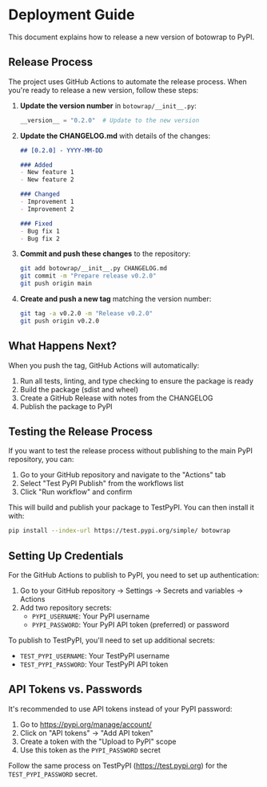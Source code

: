 # Deployment Guide

This document explains how to release a new version of botowrap to PyPI.

## Release Process

The project uses GitHub Actions to automate the release process. When you're ready to release a new version, follow these steps:

1. **Update the version number** in `botowrap/__init__.py`:
   ```python
   __version__ = "0.2.0"  # Update to the new version
   ```

2. **Update the CHANGELOG.md** with details of the changes:
   ```markdown
   ## [0.2.0] - YYYY-MM-DD

   ### Added
   - New feature 1
   - New feature 2

   ### Changed
   - Improvement 1
   - Improvement 2

   ### Fixed
   - Bug fix 1
   - Bug fix 2
   ```

3. **Commit and push these changes** to the repository:
   ```bash
   git add botowrap/__init__.py CHANGELOG.md
   git commit -m "Prepare release v0.2.0"
   git push origin main
   ```

4. **Create and push a new tag** matching the version number:
   ```bash
   git tag -a v0.2.0 -m "Release v0.2.0"
   git push origin v0.2.0
   ```

## What Happens Next?

When you push the tag, GitHub Actions will automatically:

1. Run all tests, linting, and type checking to ensure the package is ready
2. Build the package (sdist and wheel)
3. Create a GitHub Release with notes from the CHANGELOG
4. Publish the package to PyPI

## Testing the Release Process

If you want to test the release process without publishing to the main PyPI repository, you can:

1. Go to your GitHub repository and navigate to the "Actions" tab
2. Select "Test PyPI Publish" from the workflows list
3. Click "Run workflow" and confirm

This will build and publish your package to TestPyPI. You can then install it with:

```bash
pip install --index-url https://test.pypi.org/simple/ botowrap
```

## Setting Up Credentials

For the GitHub Actions to publish to PyPI, you need to set up authentication:

1. Go to your GitHub repository → Settings → Secrets and variables → Actions
2. Add two repository secrets:
   - `PYPI_USERNAME`: Your PyPI username
   - `PYPI_PASSWORD`: Your PyPI API token (preferred) or password

To publish to TestPyPI, you'll need to set up additional secrets:
   - `TEST_PYPI_USERNAME`: Your TestPyPI username
   - `TEST_PYPI_PASSWORD`: Your TestPyPI API token

## API Tokens vs. Passwords

It's recommended to use API tokens instead of your PyPI password:

1. Go to https://pypi.org/manage/account/
2. Click on "API tokens" → "Add API token"
3. Create a token with the "Upload to PyPI" scope
4. Use this token as the `PYPI_PASSWORD` secret

Follow the same process on TestPyPI (https://test.pypi.org) for the `TEST_PYPI_PASSWORD` secret.

